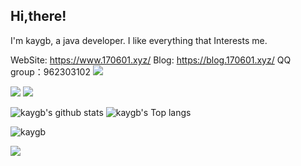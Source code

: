 ## Hi,there! 


I'm kaygb, a java developer. I like everything that Interests me.

WebSite: https://www.170601.xyz/
Blog: https://blog.170601.xyz/
QQ group：962303102 
<a target="_blank" href="https://qm.qq.com/cgi-bin/qm/qr?k=-tso4BmPVXPSgqNjPhRCIg4GYZ8Llu_e&jump_from=webapi"><img border="0" src="//pub.idqqimg.com/wpa/images/group.png"></a>

[![](https://data.jsdelivr.com/v1/package/gh/kaygb/kaygb/badge)](https://www.jsdelivr.com/package/gh/kaygb/kaygb)
[![](https://img.shields.io/github/license/kaygb/kaygb)](https://github.com/kaygb/kaygb/blob/master/LICENSE)



<img src="https://github-readme-stats.vercel.app/api?username=kaygb&show_icons=true&icon_color=0366d6&bg_color=ffffff&hide_title=true&hide=contribs&include_all_commits=true" alt="kaygb's github stats"/>

<img src="https://github-readme-stats.vercel.app/api/top-langs/?username=kaygb&layout=compact" alt="kaygb's Top langs"/>

![kaygb](https://count.getloli.com/get/@kaygb?theme=rule34)

[![](https://i.loli.net/2020/11/29/tTI94Yde7WmCfSV.png)](https://www.pixiv.net/artworks/85318529)


